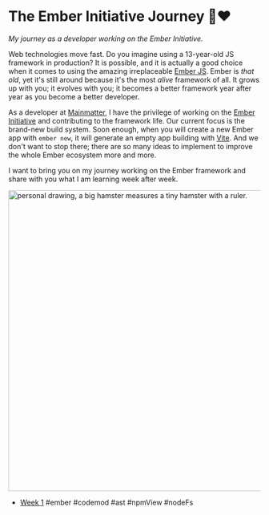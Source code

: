 # The Ember Initiative Journey 🐹❤️

_My journey as a developer working on the Ember Initiative._

Web technologies move fast. Do you imagine using a 13-year-old JS framework in production? It is possible, and it is actually a good choice when it comes to using the amazing irreplaceable [Ember JS](https://emberjs.com/). Ember is _that old_, yet it's still around because it's the most _alive_ framework of all. It grows up with you; it evolves with you; it becomes a better framework year after year as you become a better developer.

As a developer at [Mainmatter](https://mainmatter.com/), I have the privilege of working on the [Ember Initiative](https://mainmatter.com/ember-initiative/) and contributing to the framework life. Our current focus is the brand-new build system. Soon enough, when you will create a new Ember app with `ember new`, it will generate an empty app building with [Vite](https://vite.dev/). And we don't want to stop there; there are so many ideas to implement to improve the whole Ember ecosystem more and more.

I want to bring you on my journey working on the Ember framework and share with you what I am learning week after week.

<img src="https://github.com/user-attachments/assets/c35a1d84-bf56-4e94-942b-14a6d5d39a8b" alt="personal drawing, a big hamster measures a tiny hamster with a ruler." width=600 />

- [Week 1](https://github.com/BlueCutOfficial/BlueCutOfficial/blob/main/articles/ember-initiative-journey/week-1)
  #ember #codemod #ast #npmView #nodeFs
